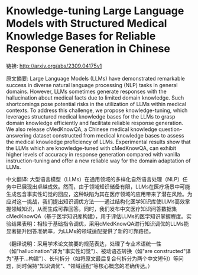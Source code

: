 # Knowledge-tuning Large Language Models with Structured Medical Knowledge Bases for Reliable Response Generation in Chinese

链接: http://arxiv.org/abs/2309.04175v1

原文摘要:
Large Language Models (LLMs) have demonstrated remarkable success in diverse
natural language processing (NLP) tasks in general domains. However, LLMs
sometimes generate responses with the hallucination about medical facts due to
limited domain knowledge. Such shortcomings pose potential risks in the
utilization of LLMs within medical contexts. To address this challenge, we
propose knowledge-tuning, which leverages structured medical knowledge bases
for the LLMs to grasp domain knowledge efficiently and facilitate reliable
response generation. We also release cMedKnowQA, a Chinese medical knowledge
question-answering dataset constructed from medical knowledge bases to assess
the medical knowledge proficiency of LLMs. Experimental results show that the
LLMs which are knowledge-tuned with cMedKnowQA, can exhibit higher levels of
accuracy in response generation compared with vanilla instruction-tuning and
offer a new reliable way for the domain adaptation of LLMs.

中文翻译:
大型语言模型（LLMs）在通用领域的多样化自然语言处理（NLP）任务中已展现出卓越成效。然而，由于领域知识储备有限，LLMs在医疗场景中可能生成包含事实性幻觉的回应，这种缺陷为其在医疗领域的应用带来了潜在风险。为应对这一挑战，我们提出知识调优方法——通过结构化医学知识库使LLMs高效掌握领域知识，从而生成可靠回答。同时，我们发布中文医疗知识问答数据集cMedKnowQA（基于医学知识库构建），用于评估LLMs的医学知识掌握程度。实验结果表明：相较于基础指令调优，采用cMedKnowQA进行知识调优的LLMs能显著提升回答准确率，为LLMs的领域适配提供了新的可靠路径。

（翻译说明：采用学术论文摘要的规范表达，处理了专业术语统一性（如"hallucination"译为"事实性幻觉"）、被动语态转换（如"are constructed"译为"基于...构建"）、长句拆分（如将原文最后复合句拆分为两个中文短句）等问题，同时保持"知识调优"、"领域适配"等核心概念的准确传达。）
